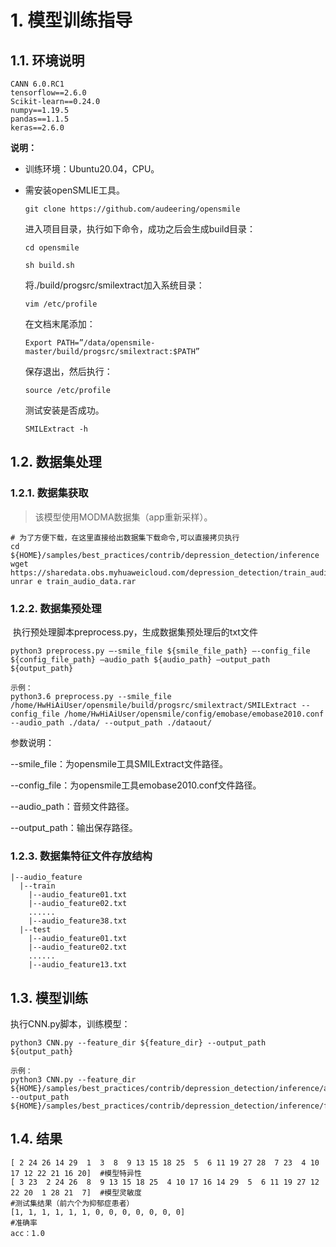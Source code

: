 # 1. 模型训练指导

## 1.1. 环境说明

```
CANN 6.0.RC1
tensorflow==2.6.0
Scikit-learn==0.24.0
numpy==1.19.5
pandas==1.1.5
keras==2.6.0
```

 **说明：**

- 训练环境：Ubuntu20.04，CPU。

- 需安装openSMLIE工具。

  ```
  git clone https://github.com/audeering/opensmile
  ```

    进入项目目录，执行如下命令，成功之后会生成build目录：
    ```
  cd opensmile
  
  sh build.sh
    ```
    将./build/progsrc/smilextract加入系统目录：
    ```
  vim /etc/profile
    ```
    在文档末尾添加：
    ```
  Export PATH=”/data/opensmile-master/build/progsrc/smilextract:$PATH”
    ```
    保存退出，然后执行：
    ```
  source /etc/profile
    ```
    测试安装是否成功。
    ```
  SMILExtract -h
    ```

## 1.2. 数据集处理

### 1.2.1. 数据集获取

> 该模型使用MODMA数据集（app重新采样）。

```
# 为了方便下载，在这里直接给出数据集下载命令,可以直接拷贝执行
cd ${HOME}/samples/best_practices/contrib/depression_detection/inference
wget https://sharedata.obs.myhuaweicloud.com/depression_detection/train_audio_data.rar
unrar e train_audio_data.rar
```

### 1.2.2. 数据集预处理

​	执行预处理脚本preprocess.py，生成数据集预处理后的txt文件

```
python3 preprocess.py –-smile_file ${smile_file_path} –-config_file ${config_file_path} –audio_path ${audio_path} –output_path ${output_path}

示例：
python3.6 preprocess.py --smile_file /home/HwHiAiUser/opensmile/build/progsrc/smilextract/SMILExtract --config_file /home/HwHiAiUser/opensmile/config/emobase/emobase2010.conf --audio_path ./data/ --output_path ./dataout/
```

参数说明：

--smile_file：为opensmile工具SMILExtract文件路径。

--config_file：为opensmile工具emobase2010.conf文件路径。

--audio_path：音频文件路径。

--output_path：输出保存路径。

### 1.2.3. 数据集特征文件存放结构

```
|--audio_feature
  |--train
  	|--audio_feature01.txt
  	|--audio_feature02.txt
  	......
  	|--audio_feature38.txt
  |--test
  	|--audio_feature01.txt
  	|--audio_feature02.txt
  	......
  	|--audio_feature13.txt
```

## 1.3. 模型训练

执行CNN.py脚本，训练模型：

```
python3 CNN.py --feature_dir ${feature_dir} --output_path ${output_path}

示例：
python3 CNN.py --feature_dir ${HOME}/samples/best_practices/contrib/depression_detection/inference/audio_feature --output_path ${HOME}/samples/best_practices/contrib/depression_detection/inference/final_model
```

## 1.4. 结果

```
[ 2 24 26 14 29  1  3  8  9 13 15 18 25  5  6 11 19 27 28  7 23  4 10 17 12 22 21 16 20]  #模型特异性
[ 3 23  2 24 26  8  9 13 15 18 25  4 10 17 16 14 29  5  6 11 19 27 12 22 20  1 28 21  7]  #模型灵敏度
#测试集结果（前六个为抑郁症患者）
[1, 1, 1, 1, 1, 1, 0, 0, 0, 0, 0, 0, 0]
#准确率
acc：1.0
```
